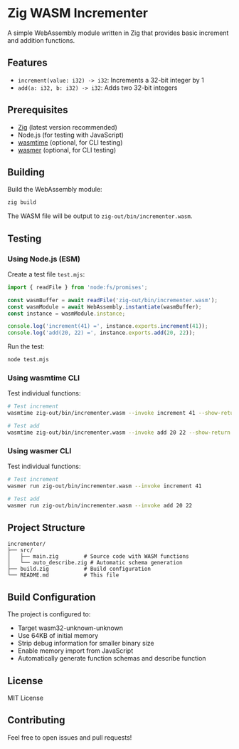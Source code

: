 # Zig WASM Incrementer

A simple WebAssembly module written in Zig that provides basic increment and addition functions.

## Features

- `increment(value: i32) -> i32`: Increments a 32-bit integer by 1
- `add(a: i32, b: i32) -> i32`: Adds two 32-bit integers

## Prerequisites

- [Zig](https://ziglang.org/download/) (latest version recommended)
- Node.js (for testing with JavaScript)
- [wasmtime](https://wasmtime.dev/) (optional, for CLI testing)
- [wasmer](https://wasmer.io/) (optional, for CLI testing)

## Building

Build the WebAssembly module:

```bash
zig build
```

The WASM file will be output to `zig-out/bin/incrementer.wasm`.

## Testing

### Using Node.js (ESM)

Create a test file `test.mjs`:

```javascript
import { readFile } from 'node:fs/promises';

const wasmBuffer = await readFile('zig-out/bin/incrementer.wasm');
const wasmModule = await WebAssembly.instantiate(wasmBuffer);
const instance = wasmModule.instance;

console.log('increment(41) =', instance.exports.increment(41));
console.log('add(20, 22) =', instance.exports.add(20, 22));
```

Run the test:
```bash
node test.mjs
```

### Using wasmtime CLI

Test individual functions:
```bash
# Test increment
wasmtime zig-out/bin/incrementer.wasm --invoke increment 41 --show-return

# Test add
wasmtime zig-out/bin/incrementer.wasm --invoke add 20 22 --show-return
```

### Using wasmer CLI

Test individual functions:
```bash
# Test increment
wasmer run zig-out/bin/incrementer.wasm --invoke increment 41

# Test add
wasmer run zig-out/bin/incrementer.wasm --invoke add 20 22
```

## Project Structure

```
incrementer/
├── src/
│   ├── main.zig        # Source code with WASM functions
│   └── auto_describe.zig # Automatic schema generation
├── build.zig           # Build configuration
└── README.md           # This file
```

## Build Configuration

The project is configured to:
- Target wasm32-unknown-unknown
- Use 64KB of initial memory
- Strip debug information for smaller binary size
- Enable memory import from JavaScript
- Automatically generate function schemas and describe function

## License

MIT License

## Contributing

Feel free to open issues and pull requests! 